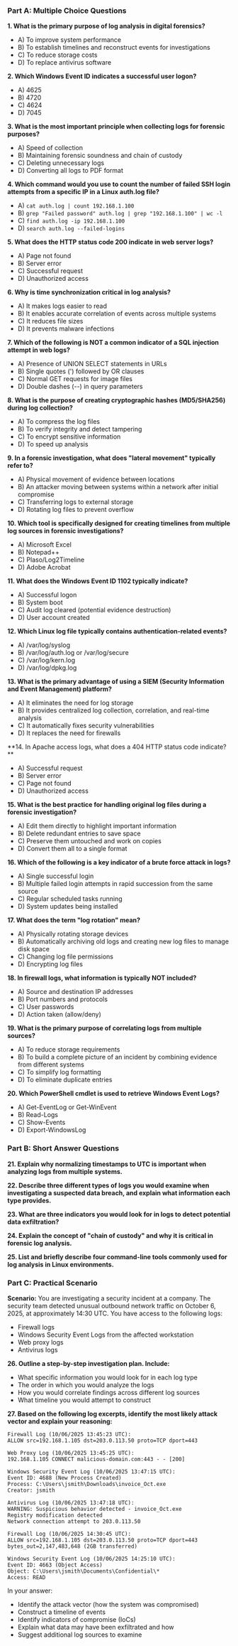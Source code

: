 ### Part A: Multiple Choice Questions

**1. What is the primary purpose of log analysis in digital forensics?**
   - A) To improve system performance
   - B) To establish timelines and reconstruct events for investigations
   - C) To reduce storage costs
   - D) To replace antivirus software

**2. Which Windows Event ID indicates a successful user logon?**
   - A) 4625
   - B) 4720
   - C) 4624
   - D) 7045

**3. What is the most important principle when collecting logs for forensic purposes?**
   - A) Speed of collection
   - B) Maintaining forensic soundness and chain of custody
   - C) Deleting unnecessary logs
   - D) Converting all logs to PDF format

**4. Which command would you use to count the number of failed SSH login attempts from a specific IP in a Linux auth.log file?**
   - A) `cat auth.log | count 192.168.1.100`
   - B) `grep "Failed password" auth.log | grep "192.168.1.100" | wc -l`
   - C) `find auth.log -ip 192.168.1.100`
   - D) `search auth.log --failed-logins`

**5. What does the HTTP status code 200 indicate in web server logs?**
   - A) Page not found
   - B) Server error
   - C) Successful request
   - D) Unauthorized access

**6. Why is time synchronization critical in log analysis?**
   - A) It makes logs easier to read
   - B) It enables accurate correlation of events across multiple systems
   - C) It reduces file sizes
   - D) It prevents malware infections

**7. Which of the following is NOT a common indicator of a SQL injection attempt in web logs?**
   - A) Presence of UNION SELECT statements in URLs
   - B) Single quotes (') followed by OR clauses
   - C) Normal GET requests for image files
   - D) Double dashes (--) in query parameters

**8. What is the purpose of creating cryptographic hashes (MD5/SHA256) during log collection?**
   - A) To compress the log files
   - B) To verify integrity and detect tampering
   - C) To encrypt sensitive information
   - D) To speed up analysis

**9. In a forensic investigation, what does "lateral movement" typically refer to?**
   - A) Physical movement of evidence between locations
   - B) An attacker moving between systems within a network after initial compromise
   - C) Transferring logs to external storage
   - D) Rotating log files to prevent overflow

**10. Which tool is specifically designed for creating timelines from multiple log sources in forensic investigations?**
   - A) Microsoft Excel
   - B) Notepad++
   - C) Plaso/Log2Timeline
   - D) Adobe Acrobat

**11. What does the Windows Event ID 1102 typically indicate?**
   - A) Successful logon
   - B) System boot
   - C) Audit log cleared (potential evidence destruction)
   - D) User account created

**12. Which Linux log file typically contains authentication-related events?**
   - A) /var/log/syslog
   - B) /var/log/auth.log or /var/log/secure
   - C) /var/log/kern.log
   - D) /var/log/dpkg.log

**13. What is the primary advantage of using a SIEM (Security Information and Event Management) platform?**
   - A) It eliminates the need for log storage
   - B) It provides centralized log collection, correlation, and real-time analysis
   - C) It automatically fixes security vulnerabilities
   - D) It replaces the need for firewalls

**14. In Apache access logs, what does a 404 HTTP status code indicate? **
   - A) Successful request
   - B) Server error
   - C) Page not found
   - D) Unauthorized access

**15. What is the best practice for handling original log files during a forensic investigation?**
   - A) Edit them directly to highlight important information
   - B) Delete redundant entries to save space
   - C) Preserve them untouched and work on copies
   - D) Convert them all to a single format

**16. Which of the following is a key indicator of a brute force attack in logs?**
   - A) Single successful login
   - B) Multiple failed login attempts in rapid succession from the same source
   - C) Regular scheduled tasks running
   - D) System updates being installed

**17. What does the term "log rotation" mean?**
   - A) Physically rotating storage devices
   - B) Automatically archiving old logs and creating new log files to manage disk space
   - C) Changing log file permissions
   - D) Encrypting log files

**18. In firewall logs, what information is typically NOT included?**
   - A) Source and destination IP addresses
   - B) Port numbers and protocols
   - C) User passwords
   - D) Action taken (allow/deny)

**19. What is the primary purpose of correlating logs from multiple sources?**
   - A) To reduce storage requirements
   - B) To build a complete picture of an incident by combining evidence from different systems
   - C) To simplify log formatting
   - D) To eliminate duplicate entries

**20. Which PowerShell cmdlet is used to retrieve Windows Event Logs?**
   - A) Get-EventLog or Get-WinEvent
   - B) Read-Logs
   - C) Show-Events
   - D) Export-WindowsLog

### Part B: Short Answer Questions

**21. Explain why normalizing timestamps to UTC is important when analyzing logs from multiple systems.**

**22. Describe three different types of logs you would examine when investigating a suspected data breach, and explain what information each type provides.**

**23. What are three indicators you would look for in logs to detect potential data exfiltration?**

**24. Explain the concept of "chain of custody" and why it is critical in forensic log analysis.**

**25. List and briefly describe four command-line tools commonly used for log analysis in Linux environments.**

### Part C: Practical Scenario

**Scenario:**
You are investigating a security incident at a company. The security team detected unusual outbound network traffic on October 6, 2025, at approximately 14:30 UTC. You have access to the following logs:
- Firewall logs
- Windows Security Event Logs from the affected workstation
- Web proxy logs
- Antivirus logs

**26. Outline a step-by-step investigation plan. Include:**
   - What specific information you would look for in each log type
   - The order in which you would analyze the logs
   - How you would correlate findings across different log sources
   - What timeline you would attempt to construct

**27. Based on the following log excerpts, identify the most likely attack vector and explain your reasoning:**

```
Firewall Log (10/06/2025 13:45:23 UTC):
ALLOW src=192.168.1.105 dst=203.0.113.50 proto=TCP dport=443

Web Proxy Log (10/06/2025 13:45:25 UTC):
192.168.1.105 CONNECT malicious-domain.com:443 - - [200]

Windows Security Event Log (10/06/2025 13:47:15 UTC):
Event ID: 4688 (New Process Created)
Process: C:\Users\jsmith\Downloads\invoice_Oct.exe
Creator: jsmith

Antivirus Log (10/06/2025 13:47:18 UTC):
WARNING: Suspicious behavior detected - invoice_Oct.exe
Registry modification detected
Network connection attempt to 203.0.113.50

Firewall Log (10/06/2025 14:30:45 UTC):
ALLOW src=192.168.1.105 dst=203.0.113.50 proto=TCP dport=443
bytes_out=2,147,483,648 (2GB transferred)

Windows Security Event Log (10/06/2025 14:25:10 UTC):
Event ID: 4663 (Object Access)
Object: C:\Users\jsmith\Documents\Confidential\*
Access: READ
```

In your answer:
- Identify the attack vector (how the system was compromised)
- Construct a timeline of events
- Identify indicators of compromise (IoCs)
- Explain what data may have been exfiltrated and how
- Suggest additional log sources to examine
